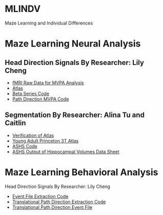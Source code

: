 # MLINDV
Maze Learning and Individual Differences

# Maze Learning Neural Analysis 
## Head Direction Signals By Researcher: Lily Cheng
* [fMRI Raw Data for MVPA Analysis](https://github.com/sumneets/MLINDV/blob/main/Head_Direction_Analyses/Head_Direction_Neural_Analysis/fMRI_Raw_Data_for_MVPA_Analysis)
* [Atlas](https://github.com/sumneets/MLINDV/blob/main/Head_Direction_Analyses/Head_Direction_Neural_Analysis/Atlas)
* [Beta Series Code](https://github.com/sumneets/MLINDV/blob/main/Head_Direction_Analyses/Head_Direction_Neural_Analysis/Beta_Series_Code)
* [Path Direction MVPA Code](https://github.com/sumneets/MLINDV/blob/main/Head_Direction_Analyses/Head_Direction_Neural_Analysis/Path_Direction_MVPA_Code)
## Segmentation By Researcher: Alina Tu and Caitlin
* [Verification of Atlas](https://github.com/sumneets/MLINDV/blob/main/Head_Direction_Analyses/Head_Direction_Neural_Analysis/Verification_of_Atlas)
* [Young Adult Princeton 3T Atlas](https://github.com/sumneets/MLINDV/blob/main/Head_Direction_Analyses/Head_Direction_Neural_Analysis/Young_Adult_Princeton_3T_Atlas)
* [ASHS Code](https://github.com/sumneets/MLINDV/blob/main/Head_Direction_Analyses/Head_Direction_Neural_Analysis/ASHS_Code)
* [ASHS Output of Hippocampal Volumes Data Sheet](https://github.com/sumneets/MLINDV/blob/main/Head_Direction_Analyses/Head_Direction_Neural_Analysis/ASHS_Output_of_Hippocampal_Volumes_Data_Sheet)

# Maze Learning Behavioral Analysis
Head Direction Signals By Researcher: Lily Cheng
* [Event File Extraction Code](https://github.com/sumneets/MLINDV/blob/main/Head_Direction_Analyses/Head_Direction_Behavioral_Analysis/Event_File_Extraction_Code)
* [Translational Path Direction Extraction Code](https://github.com/sumneets/MLINDV/blob/main/Head_Direction_Analyses/Head_Direction_Behavioral_Analysis/Translational_Path_Direction_Extraction_Code)
* [Translational Path Direction Event File](https://github.com/sumneets/MLINDV/blob/main/Head_Direction_Analyses/Head_Direction_Behavioral_Analysis/Translational_Path_Direction_Event_File)
